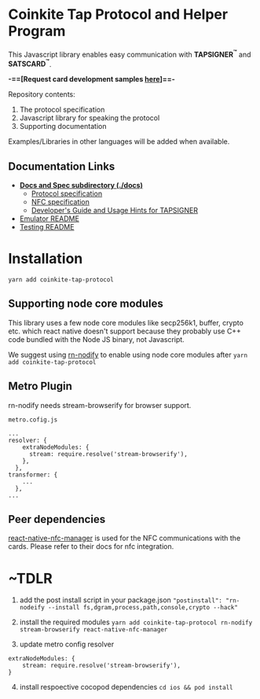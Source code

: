 # Coinkite Tap Protocol and Helper Program

This Javascript library enables easy communication with **TAPSIGNER<sup>&trade;</sup>** and **SATSCARD<sup>&trade;</sup>**.

**-==[Request card development samples [here](https://coinkite.cards/dev)]==-**

Repository contents:

1. The protocol specification
2. Javascript library for speaking the protocol
3. Supporting documentation

Examples/Libraries in other languages will be added when available.

## Documentation Links

- **[Docs and Spec subdirectory (./docs)](docs)**
  - [Protocol specification](docs/protocol.md)
  - [NFC specification](docs/nfc-spec.md)
  - [Developer's Guide and Usage Hints for TAPSIGNER](docs/tapsigner-hints.md)
- [Emulator README](emulator/README.md)
- [Testing README](testing/README.md)

# Installation

`yarn add coinkite-tap-protocol`

## Supporting node core modules
   
This library uses a few node core modules like secp256k1, buffer, crypto etc. which react native doesn't support because they probably use C++ code bundled with the Node JS binary, not Javascript.

We suggest using [rn-nodify](https://github.com/tradle/rn-nodeify) to enable using node core modules after `yarn add coinkite-tap-protocol`

## Metro Plugin
rn-nodify needs stream-browserify for browser support.

`metro.cofig.js`
```
...
resolver: {
    extraNodeModules: {
      stream: require.resolve('stream-browserify'),
    },
  },
transformer: {
    ...
  },
...
```  

## Peer dependencies
[react-native-nfc-manager](https://github.com/revtel/react-native-nfc-manager) is used for the NFC communications with the cards. Please refer to their docs for nfc integration.

# ~TDLR

1. add the post install script in your package.json
`"postinstall": "rn-nodeify --install fs,dgram,process,path,console,crypto --hack"`  

2. install the required modules
`yarn add coinkite-tap-protocol rn-nodify stream-browserify react-native-nfc-manager`  

3. update metro config resolver
```
extraNodeModules: {
    stream: require.resolve('stream-browserify'),
}
```
4. install respoective cocopod dependencies
`cd ios && pod install`
